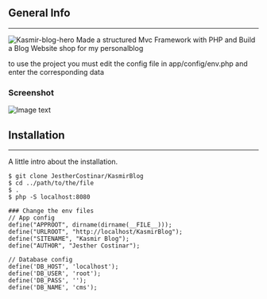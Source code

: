 ## General Info

---
![Kasmir-blog-hero](https://user-images.githubusercontent.com/56688615/173217081-49a94d45-1fa0-46a0-a044-69afd28ae8b6.JPG)
Made a structured Mvc Framework with PHP and Build a Blog Website shop for my personalblog

to use the project you must edit the config file in app/config/env.php and enter the corresponding data

### Screenshot
![Image text](<img src="/KasmirBlog/public/assets/img/banner.jpg">)

## Installation

---

A little intro about the installation.

```
$ git clone JestherCostinar/KasmirBlog
$ cd ../path/to/the/file
$ .
$ php -S localhost:8080
```

```
### Change the env files
// App config
define("APPROOT", dirname(dirname(__FILE__)));
define("URLROOT", "http://localhost/KasmirBlog");
define("SITENAME", "Kasmir Blog");
define("AUTHOR", "Jesther Costinar");

// Database config
define('DB_HOST', 'localhost');
define('DB_USER', 'root');
define('DB_PASS', '');
define('DB_NAME', 'cms');
```
